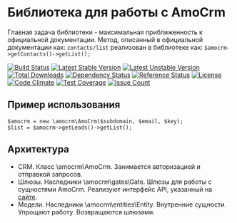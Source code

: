 Библиотека для работы с AmoCrm
==============================
Главная задача библиотеки - максимальная приближенность к официальной документации.
Метод, описанный в официальной документации как:
`contacts/list`
реализован в библиотеке как:
`$amocrm->getContacts()->getList();`

[![Build Status](https://travis-ci.org/antonmarin/amocrm.svg?branch=master)](https://travis-ci.org/antonmarin/amocrm)
[![Latest Stable Version](https://poser.pugx.org/antonmarin/amocrm/v/stable)](https://packagist.org/packages/antonmarin/amocrm)
[![Latest Unstable Version](https://poser.pugx.org/antonmarin/amocrm/v/unstable)](https://packagist.org/packages/antonmarin/amocrm)
[![Total Downloads](https://poser.pugx.org/antonmarin/amocrm/downloads)](https://packagist.org/packages/antonmarin/amocrm)
[![Dependency Status](https://www.versioneye.com/php/antonmarin:amocrm/dev-master/badge.png)](https://www.versioneye.com/php/antonmarin:amocrm/dev-master)
[![Reference Status](https://www.versioneye.com/php/antonmarin:amocrm/reference_badge.svg)](https://www.versioneye.com/php/antonmarin:amocrm/references)
[![License](https://poser.pugx.org/antonmarin/amocrm/license)](https://packagist.org/packages/antonmarin/amocrm)
[![Code Climate](https://codeclimate.com/github/antonmarin/amocrm/badges/gpa.svg)](https://codeclimate.com/github/antonmarin/amocrm)
[![Test Coverage](https://codeclimate.com/github/antonmarin/amocrm/badges/coverage.svg)](https://codeclimate.com/github/antonmarin/amocrm/coverage)
[![Issue Count](https://codeclimate.com/github/antonmarin/amocrm/badges/issue_count.svg)](https://codeclimate.com/github/antonmarin/amocrm)

Пример использования
--------------------
```
$amocrm = new \amocrm\AmoCrm($subdomain, $email, $key);
$list = $amocrm->getLeads()->getList();
```

Архитектура
-----------
- CRM. Класс \amocrm\AmoCrm. Занимается авторизацией и отправкой запросов. 
- Шлюзы. Наследники \amocrm\gates\Gate. Шлюзы для работы с сущностями AmoCrm. 
Реализуют интерфейс API, указанный на [сайте](https://developers.amocrm.ru/rest_api/).
- Модели. Наследники \amocrm\entities\Entity. Внутренние сущности. Упрощают работу. 
Возвращаются шлюзами.
